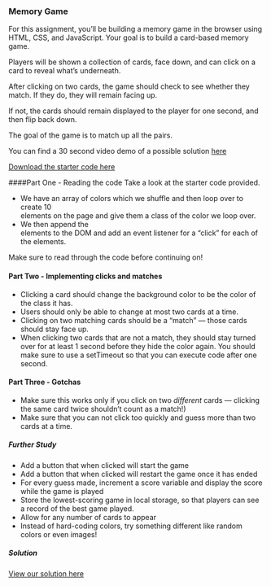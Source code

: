 ### Memory Game
For this assignment, you’ll be building a memory game in the browser using HTML, CSS, and JavaScript. Your goal is to build a card-based memory game.

Players will be shown a collection of cards, face down, and can click on a card to reveal what’s underneath.

After clicking on two cards, the game should check to see whether they match. If they do, they will remain facing up.

If not, the cards should remain displayed to the player for one second, and then flip back down.

The goal of the game is to match up all the pairs.

You can find a 30 second video demo of a possible solution [here](https://drive.google.com/file/d/1HeBfQe-AGnFGL8YmEt2wnfEwnNL0abFJ/view)

[Download the starter code here](https://curric.springboard.com/software-engineering-career-track/default/exercises/memory-game.zip)

####Part One - Reading the code
Take a look at the starter code provided.

* We have an array of colors which we shuffle and then loop over to create 10 <div> elements on the page and give them a class of the color we loop over.
* We then append the <div> elements to the DOM and add an event listener for a “click” for each of the elements.

Make sure to read through the code before continuing on!

#### Part Two - Implementing clicks and matches
* Clicking a card should change the background color to be the color of the class it has.
* Users should only be able to change at most two cards at a time.
* Clicking on two matching cards should be a “match” — those cards should stay face up.
* When clicking two cards that are not a match, they should stay turned over for at least 1 second before they hide the color again. You should make sure to use a setTimeout so that you can execute code after one second.
#### Part Three - Gotchas
* Make sure this works only if you click on two *different* cards — clicking the same card twice shouldn’t count as a match!)
* Make sure that you can not click too quickly and guess more than two cards at a time.
##### Further Study
* Add a button that when clicked will start the game
* Add a button that when clicked will restart the game once it has ended
* For every guess made, increment a score variable and display the score while the game is played
* Store the lowest-scoring game in local storage, so that players can see a record of the best game played.
* Allow for any number of cards to appear
* Instead of hard-coding colors, try something different like random colors or even images!
##### Solution
[View our solution here](https://curric.springboard.com/software-engineering-career-track/default/exercises/memory-game/solution/index.html)